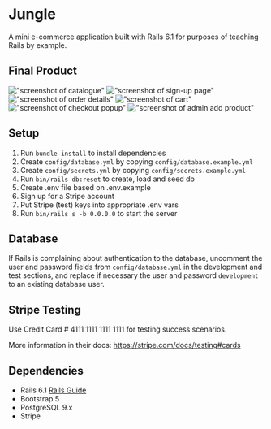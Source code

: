 # Jungle

A mini e-commerce application built with Rails 6.1 for purposes of teaching Rails by example.

## Final Product

!["screenshot of catalogue"](https://github.com/SymphonicRain/Jungler/blob/master/docs/Catalogue.JPG)
!["screenshot of sign-up page"](https://github.com/SymphonicRain/Jungler/blob/master/docs/Signup.JPG)
!["screenshot of order details"](https://github.com/SymphonicRain/Jungler/blob/master/docs/Order.JPG)
!["screenshot of cart"](https://github.com/SymphonicRain/Jungler/blob/master/docs/Cart.JPG)
!["screenshot of checkout popup"](https://github.com/SymphonicRain/Jungler/blob/master/docs/Cart2.JPG)
!["screenshot of admin add product"](https://github.com/SymphonicRain/Jungler/blob/master/docs/AddProduct.JPG)

## Setup

1. Run `bundle install` to install dependencies
2. Create `config/database.yml` by copying `config/database.example.yml`
3. Create `config/secrets.yml` by copying `config/secrets.example.yml`
4. Run `bin/rails db:reset` to create, load and seed db
5. Create .env file based on .env.example
6. Sign up for a Stripe account
7. Put Stripe (test) keys into appropriate .env vars
8. Run `bin/rails s -b 0.0.0.0` to start the server

## Database

If Rails is complaining about authentication to the database, uncomment the user and password fields from `config/database.yml` in the development and test sections, and replace if necessary the user and password `development` to an existing database user.

## Stripe Testing

Use Credit Card # 4111 1111 1111 1111 for testing success scenarios.

More information in their docs: <https://stripe.com/docs/testing#cards>

## Dependencies

- Rails 6.1 [Rails Guide](http://guides.rubyonrails.org/v6.1/)
- Bootstrap 5
- PostgreSQL 9.x
- Stripe
